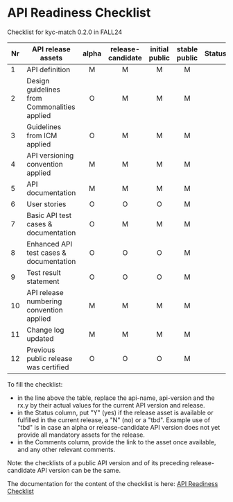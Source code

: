 # API Readiness Checklist

Checklist for kyc-match 0.2.0 in FALL24

| Nr | API release assets  | alpha | release-candidate |  initial<br>public | stable<br> public | Status | Comments |
|----|----------------------------------------------|:-----:|:-----------------:|:-------:|:------:|:----:|:----:|
|  1 | API definition                               |   M   |         M         |    M    |    M   |      | link |
|  2 | Design guidelines from Commonalities applied |   O   |         M         |    M    |    M   |      |      |
|  3 | Guidelines from ICM applied                  |   O   |         M         |    M    |    M   |      |      |
|  4 | API versioning convention applied            |   M   |         M         |    M    |    M   |      |      |
|  5 | API documentation                            |   M   |         M         |    M    |    M   |      | link |
|  6 | User stories                                 |   O   |         O         |    O    |    M   |      | link |
|  7 | Basic API test cases & documentation         |   O   |         M         |    M    |    M   |      | link |
|  8 | Enhanced API test cases & documentation      |   O   |         O         |    O    |    M   |      | link |
|  9 | Test result statement                        |   O   |         O         |    O    |    M   |      | link |
| 10 | API release numbering convention applied     |   M   |         M         |    M    |    M   |      |      |
| 11 | Change log updated                           |   M   |         M         |    M    |    M   |      | link |
| 12 | Previous public release was certified        |   O   |         O         |    O    |    M   |      |      |

To fill the checklist:
- in the line above the table, replace the api-name, api-version and the rx.y by their actual values for the current API version and release.
- in the Status column, put "Y" (yes) if the release asset is available or fulfilled in the current release, a "N" (no) or a "tbd". Example use of "tbd" is in case an alpha or release-candidate API version does not yet provide all mandatory assets for the release.
- in the Comments column, provide the link to the asset once available, and any other relevant comments.

Note: the checklists of a public API version and of its preceding release-candidate API version can be the same.

The documentation for the content of the checklist is here: [API Readiness Checklist](https://wiki.camaraproject.org/x/HQBFAQ)
